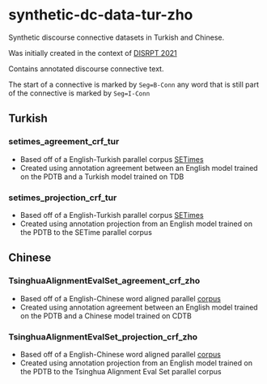 # synthetic-dc-data-tur-zho
Synthetic discourse connective datasets in Turkish and Chinese. 

Was initially created in the context of [DISRPT 2021](https://sites.google.com/georgetown.edu/disrpt2021/home)

Contains annotated discourse connective text.

The start of a connective is marked by `Seg=B-Conn` any word that is still part of the connective is marked by `Seg=I-Conn`

## Turkish 
### setimes_agreement_crf_tur
- Based off of a English-Turkish parallel corpus [SETimes](http://nlp.ffzg.hr/resources/corpora/setimes/)
- Created using annotation agreement between an English model trained on the PDTB and a Turkish model trained on TDB

### setimes_projection_crf_tur
- Based off of a English-Turkish parallel corpus [SETimes](http://nlp.ffzg.hr/resources/corpora/setimes/)
- Created using annotation projection from an English model trained on the PDTB to the SETime parallel corpus

## Chinese
### TsinghuaAlignmentEvalSet_agreement_crf_zho
- Based off of a English-Chinese word aligned parallel [corpus](https://nlp.csai.tsinghua.edu.cn/~ly/systems/TsinghuaAligner/TsinghuaAligner.html)
- Created using annotation agreement between an English model trained on the PDTB and a Chinese model trained on CDTB
### TsinghuaAlignmentEvalSet_projection_crf_zho
- Based off of a English-Chinese word aligned parallel [corpus](https://nlp.csai.tsinghua.edu.cn/~ly/systems/TsinghuaAligner/TsinghuaAligner.html)
- Created using annotation projection from an English model trained on the PDTB to the Tsinghua Alignment Eval Set parallel corpus

